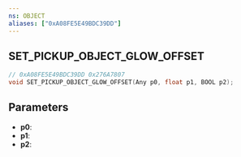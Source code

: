 ```yaml
---
ns: OBJECT
aliases: ["0xA08FE5E49BDC39DD"]
---
```

## SET_PICKUP_OBJECT_GLOW_OFFSET

```c
// 0xA08FE5E49BDC39DD 0x276A7807
void SET_PICKUP_OBJECT_GLOW_OFFSET(Any p0, float p1, BOOL p2);
```


## Parameters
* **p0**: 
* **p1**: 
* **p2**: 

